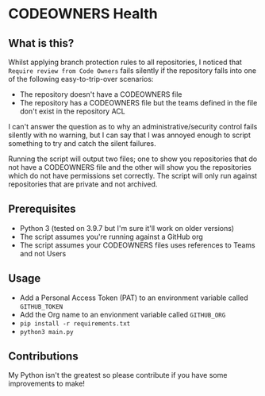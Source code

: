 # CODEOWNERS Health

## What is this?
Whilst applying branch protection rules to all repositories, I noticed that `Require review from Code Owners` fails silently if the repository falls into one of the following easy-to-trip-over scenarios:

- The repository doesn't have a CODEOWNERS file
- The repository has a CODEOWNERS file but the teams defined in the file don't exist in the repository ACL

I can't answer the question as to why an administrative/security control fails silently with no warning, but I can say that I was annoyed enough to script something to try and catch the silent failures.

Running the script will output two files; one to show you repositories that do not have a CODEOWNERS file and the other will show you the repositories which do not have permissions set correctly.
The script will only run against repositories that are private and not archived.

## Prerequisites
- Python 3 (tested on 3.9.7 but I'm sure it'll work on older versions)
- The script assumes you're running against a GitHub org
- The script assumes your CODEOWNERS files uses references to Teams and not Users

## Usage
- Add a Personal Access Token (PAT) to an environment variable called `GITHUB_TOKEN`
- Add the Org name to an envionment variable called `GITHUB_ORG`
- `pip install -r requirements.txt`
- `python3 main.py`

## Contributions
My Python isn't the greatest so please contribute if you have some improvements to make!
